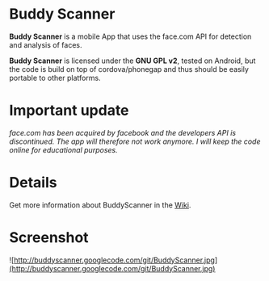 # Buddy Scanner #

**Buddy Scanner** is a mobile App that uses the face.com API for detection and analysis of faces.

**Buddy Scanner** is licensed under the **GNU GPL v2**, tested on Android, but the code is build on top of cordova/phonegap and thus should be easily portable to other platforms.

# Important update #

_face.com has been acquired by facebook and the developers API is discontinued. The app will therefore not work anymore. I will keep the code online for educational purposes._

# Details #

Get more information about BuddyScanner in the [Wiki](BuddyScanner.md).

# Screenshot #

![http://buddyscanner.googlecode.com/git/BuddyScanner.jpg](http://buddyscanner.googlecode.com/git/BuddyScanner.jpg)

